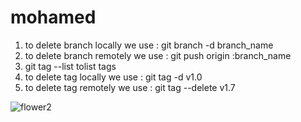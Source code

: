 # mohamed

1) to delete branch locally we use :  git branch -d branch_name
2) to delete branch remotely we use :   git push origin :branch_name
3) git tag --list tolist tags
4) to delete tag locally we use : git tag -d v1.0
5) to delete tag remotely we use :  git tag --delete v1.7


![flower2](https://user-images.githubusercontent.com/53226785/153750354-4964a229-854b-4721-b059-0b7437ec49a4.jpg)

